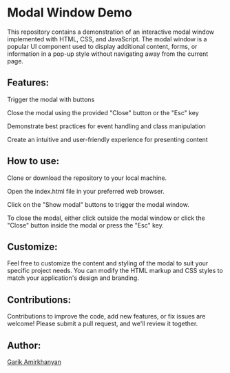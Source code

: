 <h1>Modal Window Demo</h1>
This repository contains a demonstration of an interactive modal window implemented with HTML, CSS, and JavaScript. The modal window is a popular UI component used to display additional content, forms, or information in a pop-up style without navigating away from the current page.

<h2>Features:</h2>
<p>Trigger the modal with buttons</p>
<p>Close the modal using the provided "Close" button or the "Esc" key</p>
<p>Demonstrate best practices for event handling and class manipulation</p>
<p>Create an intuitive and user-friendly experience for presenting content</p>
<h2>How to use:</h2>

<p>Clone or download the repository to your local machine.</p>
<p>Open the index.html file in your preferred web browser.</p>
<p>Click on the "Show modal" buttons to trigger the modal window.</p>
<p>To close the modal, either click outside the modal window or click the "Close" button inside the modal or press the "Esc" key.</p>
<h2>Customize:</h2>
Feel free to customize the content and styling of the modal to suit your specific project needs. You can modify the HTML markup and CSS styles to match your application's design and branding.

<h2>Contributions:</h2>
Contributions to improve the code, add new features, or fix issues are welcome! Please submit a pull request, and we'll review it together.
<p></p>
<h2>Author:</h2>
<a href="https://github.com/rackkkham">Garik Amirkhanyan</a>

